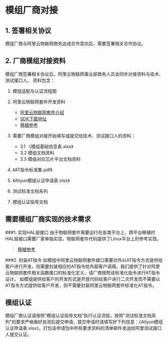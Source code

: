 # 模组厂商对接

## 1. 签署相关协议
模组厂商与阿里云物联网商务达成合作意向后，需要签署相关合作协议。

## 2. 厂商模组对接资料
模组厂商签署相关协议后，阿里云物联网事业部商务人员会同步对接资料与技术、测试接口人。
资料包含：
1. 模组适配与认证流程图
2. 阿里云物联网套件开发资料

    - [阿里云物联网套件介绍](https://help.aliyun.com/product/30520.html)
    - [SDK下载地址](https://help.aliyun.com/document_detail/42648.html)
    - [移植参考](https://help.aliyun.com/document_detail/56047.html)

3. 需要厂商模组对接开始填写或提交给技术、测试接口人的资料：

    - 3.1 《模组基础信息表.xlsx》
    - 3.2 模组文档资料
    - 3.3 模组对应芯片平台文档资料

4. 《AT指令标准集.pdf》
5. 《Aliyun模组认证申请表.xlsx》
6.  测试标准文档系列
7.  模组认证指导文档

## 需要模组厂商实现的技术需求

###1. 实现HAL层接口
由于物联网套件需要运行在各类平台上，跨平台移植时HAL层接口需要厂家单独实现，物联网套件代码提供了Linux平台上的参考实现。

> [移植参考](https://help.aliyun.com/document_detail/56047.html)

###2. 封装AT指令
如模组中阿里云物联网套件接口需要对外以AT指令方式提供给客户进行开发，则需要封装相应的AT指令给外部客户调用。我们提供了针对阿里云物联网套件相关函数接口的标准化定义，请厂商按照该标准化指令进行AT指令设计。
如模组提供给客户的开发形式是开放代码给客户进行二次开发而不需要以AT指令方式提供给客户开发，则不需要封装阿里云物联网套件标准化AT指令。

## 模组认证
模组厂商认证请按照“模组认证指导文档”执行认证流程，按照"测试标准文档系列"的要求严格做好自测后提交申请，提交申请时请填写好下列信息：《Aliyun模组认证申请表.xlsx》，打包该申请包中所有要求资料的清单邮件发送给阿里测试接口人提交认证。

